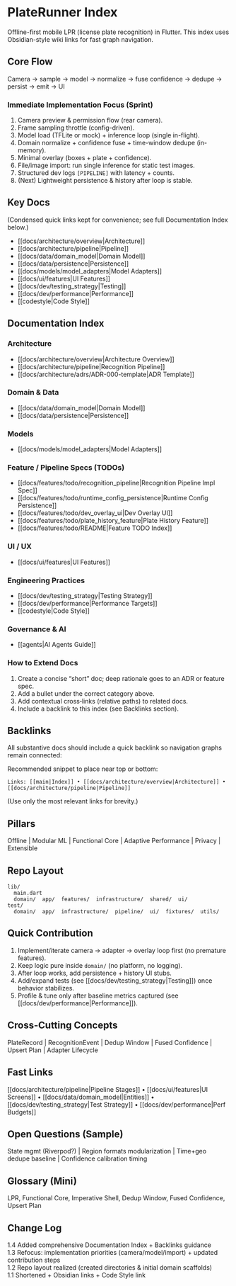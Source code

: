 # PlateRunner Index

Offline-first mobile LPR (license plate recognition) in Flutter. This index uses Obsidian-style wiki links for fast graph navigation.

## Core Flow
Camera → sample → model → normalize → fuse confidence → dedupe → persist → emit → UI

### Immediate Implementation Focus (Sprint)
1. Camera preview & permission flow (rear camera).
2. Frame sampling throttle (config-driven).
3. Model load (TFLite or mock) + inference loop (single in-flight).
4. Domain normalize + confidence fuse + time-window dedupe (in-memory).
5. Minimal overlay (boxes + plate + confidence).
6. File/image import: run single inference for static test images.
7. Structured dev logs `[PIPELINE]` with latency + counts.
8. (Next) Lightweight persistence & history after loop is stable.


## Key Docs
(Condensed quick links kept for convenience; see full Documentation Index below.)
- [[docs/architecture/overview|Architecture]]
- [[docs/architecture/pipeline|Pipeline]]
- [[docs/data/domain_model|Domain Model]]
- [[docs/data/persistence|Persistence]]
- [[docs/models/model_adapters|Model Adapters]]
- [[docs/ui/features|UI Features]]
- [[docs/dev/testing_strategy|Testing]]
- [[docs/dev/performance|Performance]]
- [[codestyle|Code Style]]

## Documentation Index

### Architecture
- [[docs/architecture/overview|Architecture Overview]]
- [[docs/architecture/pipeline|Recognition Pipeline]]
- [[docs/architecture/adrs/ADR-000-template|ADR Template]]

### Domain & Data
- [[docs/data/domain_model|Domain Model]]
- [[docs/data/persistence|Persistence]]

### Models
- [[docs/models/model_adapters|Model Adapters]]

### Feature / Pipeline Specs (TODOs)
- [[docs/features/todo/recognition_pipeline|Recognition Pipeline Impl Spec]]
- [[docs/features/todo/runtime_config_persistence|Runtime Config Persistence]]
- [[docs/features/todo/dev_overlay_ui|Dev Overlay UI]]
- [[docs/features/todo/plate_history_feature|Plate History Feature]]
- [[docs/features/todo/README|Feature TODO Index]]

### UI / UX
- [[docs/ui/features|UI Features]]

### Engineering Practices
- [[docs/dev/testing_strategy|Testing Strategy]]
- [[docs/dev/performance|Performance Targets]]
- [[codestyle|Code Style]]

### Governance & AI
- [[agents|AI Agents Guide]]

### How to Extend Docs
1. Create a concise “short” doc; deep rationale goes to an ADR or feature spec.
2. Add a bullet under the correct category above.
3. Add contextual cross‑links (relative paths) to related docs.
4. Include a backlink to this index (see Backlinks section).

## Backlinks
All substantive docs should include a quick backlink so navigation graphs remain connected:

Recommended snippet to place near top or bottom:
```
Links: [[main|Index]] • [[docs/architecture/overview|Architecture]] • [[docs/architecture/pipeline|Pipeline]]
```
(Use only the most relevant links for brevity.)

## Pillars
Offline | Modular ML | Functional Core | Adaptive Performance | Privacy | Extensible

## Repo Layout
```
lib/
  main.dart
  domain/  app/  features/  infrastructure/  shared/  ui/
test/
  domain/  app/  infrastructure/  pipeline/  ui/  fixtures/  utils/
```

## Quick Contribution
1. Implement/iterate camera → adapter → overlay loop first (no premature features).
2. Keep logic pure inside `domain/` (no platform, no logging).
3. After loop works, add persistence + history UI stubs.
4. Add/expand tests (see [[docs/dev/testing_strategy|Testing]]) once behavior stabilizes.
5. Profile & tune only after baseline metrics captured (see [[docs/dev/performance|Performance]]).

## Cross-Cutting Concepts
PlateRecord | RecognitionEvent | Dedup Window | Fused Confidence | Upsert Plan | Adapter Lifecycle

## Fast Links
[[docs/architecture/pipeline|Pipeline Stages]] • [[docs/ui/features|UI Screens]] • [[docs/data/domain_model|Entities]] • [[docs/dev/testing_strategy|Test Strategy]] • [[docs/dev/performance|Perf Budgets]]

## Open Questions (Sample)
State mgmt (Riverpod?) | Region formats modularization | Time+geo dedupe baseline | Confidence calibration timing

## Glossary (Mini)
LPR, Functional Core, Imperative Shell, Dedup Window, Fused Confidence, Upsert Plan

## Change Log
1.4 Added comprehensive Documentation Index + Backlinks guidance  
1.3 Refocus: implementation priorities (camera/model/import) + updated contribution steps  
1.2 Repo layout realized (created directories & initial domain scaffolds)  
1.1 Shortened + Obsidian links + Code Style link
